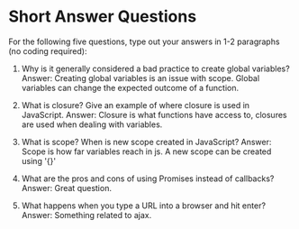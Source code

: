 # Short Answer Questions
For the following five questions, type out your answers in 1-2 paragraphs (no coding required):

1. Why is it generally considered a bad practice to create global variables?
Answer:
Creating global variables is an issue with scope. Global variables can change the expected outcome of a function.

1. What is closure? Give an example of where closure is used in JavaScript.
Answer: 
Closure is what functions have access to, closures are used when dealing with variables. 

1. What is scope? When is new scope created in JavaScript?
Answer:
Scope is how far variables reach in js. A new scope can be created using '{}'


1. What are the pros and cons of using Promises instead of callbacks?
Answer:
Great question.

1. What happens when you type a URL into a browser and hit enter?
Answer:
Something related to ajax. 